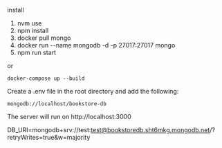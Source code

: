 install

1. nvm use
2. npm install
3. docker pull mongo
4. docker run --name mongodb -d -p 27017:27017 mongo
5. npm run start

or

```
docker-compose up --build
```

Create a .env file in the root directory and add the following:

```
mongodb://localhost/bookstore-db
```

The server will run on http://localhost:3000

DB_URI=mongodb+srv://test:test@bookstoredb.sht6mkg.mongodb.net/?retryWrites=true&w=majority